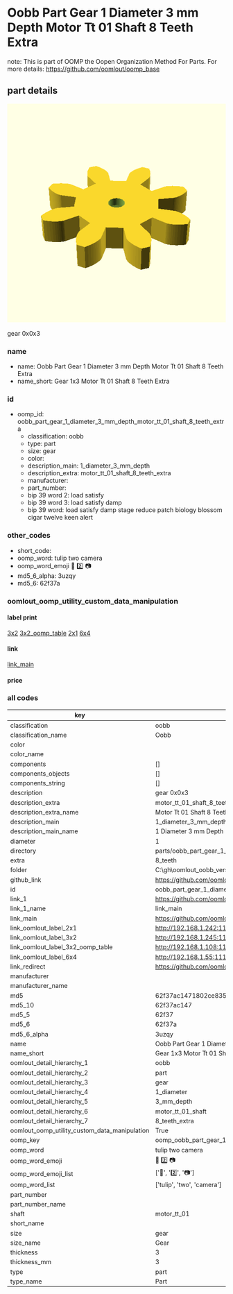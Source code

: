 # Oobb Part Gear 1 Diameter 3 mm Depth Motor Tt 01 Shaft 8 Teeth Extra  

note: This is part of OOMP the Oopen Organization Method For Parts. For more details: https://github.com/oomlout/oomp_base

##  part details
  

[![](3dpr.png)](3dpr.png)

gear 0x0x3



### name
* name: Oobb Part Gear 1 Diameter 3 mm Depth Motor Tt 01 Shaft 8 Teeth Extra
* name_short: Gear 1x3 Motor Tt 01 Shaft 8 Teeth Extra
### id
* oomp_id: oobb_part_gear_1_diameter_3_mm_depth_motor_tt_01_shaft_8_teeth_extra
  * classification: oobb
  * type: part
  * size: gear
  * color: 
  * description_main: 1_diameter_3_mm_depth
  * description_extra: motor_tt_01_shaft_8_teeth_extra
  * manufacturer: 
  * part_number: 
  * bip 39 word 2: load satisfy
  * bip 39 word 3: load satisfy damp
  * bip 39 word: load satisfy damp stage reduce patch biology blossom cigar twelve keen alert

### other_codes
* short_code: 
* oomp_word: tulip two camera
* oomp_word_emoji :tulip: :two: :camera:
* md5_6_alpha: 3uzqy
* md5_6: 62f37a






### oomlout_oomp_utility_custom_data_manipulation
#### label print
[3x2](http://192.168.1.245:1112/?label=oomp%203uzqy)
[3x2_oomp_table](http://192.168.1.108:1112/?label=oomp%203uzqy)
[2x1](http://192.168.1.242:1112/?label=oomp%203uzqy)
[6x4](http://192.168.1.55:1112/?label=oomp%203uzqy)    

#### link

[link_main](https://github.com/oomlout/oomlout_oobb_version_4_generated_parts/tree/main/navigation_oomp/oobb/part/gear/1_diameter_3_mm_depth/motor_tt_01_shaft_8_teeth_extra/part)                              

#### price







### all codes 
| key | value |  
| --- | --- |  
| classification | oobb |  
| classification_name | Oobb |  
| color |  |  
| color_name |  |  
| components | [] |  
| components_objects | [] |  
| components_string | [] |  
| description | gear 0x0x3 |  
| description_extra | motor_tt_01_shaft_8_teeth_extra |  
| description_extra_name | Motor Tt 01 Shaft 8 Teeth Extra |  
| description_main | 1_diameter_3_mm_depth |  
| description_main_name | 1 Diameter 3 mm Depth |  
| diameter | 1 |  
| directory | parts/oobb_part_gear_1_diameter_3_mm_depth_motor_tt_01_shaft_8_teeth_extra |  
| extra | 8_teeth |  
| folder | C:\gh\oomlout_oobb_version_4_generated_parts\parts\oobb_part_gear_1_diameter_3_mm_depth_motor_tt_01_shaft_8_teeth_extra |  
| github_link | https://github.com/oomlout/oomlout_oomp_part_src/tree/main/parts/oobb_part_gear_1_diameter_3_mm_depth_motor_tt_01_shaft_8_teeth_extra |  
| id | oobb_part_gear_1_diameter_3_mm_depth_motor_tt_01_shaft_8_teeth_extra |  
| link_1 | https://github.com/oomlout/oomlout_oobb_version_4_generated_parts/tree/main/navigation_oomp/oobb/part/gear/1_diameter_3_mm_depth/motor_tt_01_shaft_8_teeth_extra/part |  
| link_1_name | link_main |  
| link_main | https://github.com/oomlout/oomlout_oobb_version_4_generated_parts/tree/main/navigation_oomp/oobb/part/gear/1_diameter_3_mm_depth/motor_tt_01_shaft_8_teeth_extra/part |  
| link_oomlout_label_2x1 | http://192.168.1.242:1112/?label=oomp%203uzqy |  
| link_oomlout_label_3x2 | http://192.168.1.245:1112/?label=oomp%203uzqy |  
| link_oomlout_label_3x2_oomp_table | http://192.168.1.108:1112/?label=oomp%203uzqy |  
| link_oomlout_label_6x4 | http://192.168.1.55:1112/?label=oomp%203uzqy |  
| link_redirect | https://github.com/oomlout/oomlout_oobb_version_4_generated_parts/tree/main/parts/oobb_gear_01_03_ex_8_teeth_sh_motor_tt_01 |  
| manufacturer |  |  
| manufacturer_name |  |  
| md5 | 62f37ac1471802ce835a0d426e6fd417 |  
| md5_10 | 62f37ac147 |  
| md5_5 | 62f37 |  
| md5_6 | 62f37a |  
| md5_6_alpha | 3uzqy |  
| name | Oobb Part Gear 1 Diameter 3 mm Depth Motor Tt 01 Shaft 8 Teeth Extra |  
| name_short | Gear 1x3 Motor Tt 01 Shaft 8 Teeth Extra |  
| oomlout_detail_hierarchy_1 | oobb |  
| oomlout_detail_hierarchy_2 | part |  
| oomlout_detail_hierarchy_3 | gear |  
| oomlout_detail_hierarchy_4 | 1_diameter |  
| oomlout_detail_hierarchy_5 | 3_mm_depth |  
| oomlout_detail_hierarchy_6 | motor_tt_01_shaft |  
| oomlout_detail_hierarchy_7 | 8_teeth_extra |  
| oomlout_oomp_utility_custom_data_manipulation | True |  
| oomp_key | oomp_oobb_part_gear_1_diameter_3_mm_depth_motor_tt_01_shaft_8_teeth_extra |  
| oomp_word | tulip two camera |  
| oomp_word_emoji | :tulip: :two: :camera: |  
| oomp_word_emoji_list | [':tulip:', ':two:', ':camera:'] |  
| oomp_word_list | ['tulip', 'two', 'camera'] |  
| part_number |  |  
| part_number_name |  |  
| shaft | motor_tt_01 |  
| short_name |  |  
| size | gear |  
| size_name | Gear |  
| thickness | 3 |  
| thickness_mm | 3 |  
| type | part |  
| type_name | Part |  
